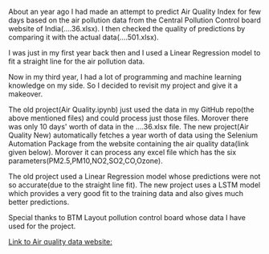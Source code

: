 About an year ago I had made an attempt to predict Air Quality Index for few days based on the air pollution data from the Central Pollution Control board website of India(....36.xlsx). I then checked the quality of predictions by comparing it with the actual data(....501.xlsx).

I was just in my first year back then and I used a Linear Regression model to fit a straight line for the air pollution data.

Now in my third year, I had a lot of programming and machine learning knowledge on my side. So I decided to revisit my project and give it a makeover.

The old project(Air Quality.ipynb) just used the data in my GitHub repo(the above mentioned files) and could process just those files. Morover there was only 10 days' worth of data in the ....36.xlsx file. The new project(Air Quality New) automatically fetches a year worth of data using the Selenium Automation Package from the website containing the air quality data(link given below). Morover it can process any excel file which has the six parameters(PM2.5,PM10,NO2,SO2,CO,Ozone).   

The old project used a Linear Regression model whose predictions were not so accurate(due to the straight line fit). The new project uses a LSTM model which provides a very good fit to the training data and also gives much better predictions.

Special thanks to BTM Layout pollution control board whose data I have used for the project. 

[Link to Air quality data website:](https://app.cpcbccr.com/ccr/#/caaqm-dashboard-all/caaqm-landing/data)
